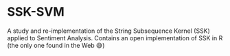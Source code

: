 # SSK-SVM
A study and re-implementation of the String Subsequence Kernel (SSK) applied to Sentiment Analysis. Contains an open implementation of SSK in R (the only one found in the Web 😅)
